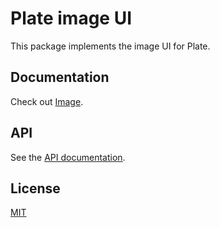 # Plate image UI

This package implements the image UI for Plate.

## Documentation

Check out [Image](https://plate.udecode.io/docs/plugins/image).

## API

See the [API documentation](https://plate-api.udecode.io/globals.html). 

## License

[MIT](../../../LICENSE)
